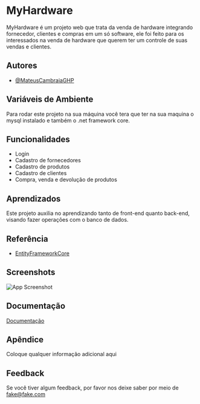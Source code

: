 
# MyHardware

MyHardware é um projeto web que trata da venda de hardware integrando fornecedor, clientes e compras em um só software, ele foi feito para os interessados na venda de hardware que querem ter um controle de suas vendas e clientes.



## Autores

- [@MateusCambraiaGHP](https://github.com/MateusCambraiaGHP)


## Variáveis de Ambiente

Para rodar este projeto na sua máquina você tera que ter na sua maquina o mysql instalado e também o .net framework core.


## Funcionalidades

- Login
- Cadastro de fornecedores
- Cadastro de produtos
- Cadastro de clientes
- Compra, venda e devolução de produtos

## Aprendizados

Este projeto auxilia no aprendizando tanto de front-end quanto back-end, visando fazer operações com o banco de dados.


## Referência

 - [EntityFrameworkCore](https://www.nuget.org/packages/EntityFramework/)


## Screenshots

![App Screenshot](https://via.placeholder.com/468x300?text=App+Screenshot+Here)


## Documentação

[Documentação](https://link-da-documentação)


## Apêndice

Coloque qualquer informação adicional aqui


## Feedback

Se você tiver algum feedback, por favor nos deixe saber por meio de fake@fake.com

